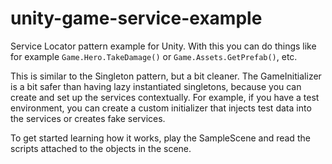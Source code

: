 # unity-game-service-example
Service Locator pattern example for Unity. With this you can do things like for example `Game.Hero.TakeDamage()` or `Game.Assets.GetPrefab()`, etc.

This is similar to the Singleton pattern, but a bit cleaner. The GameInitializer is a bit safer than having lazy instantiated singletons, because you can create and set up the services contextually. For example, if you have a test environment, you can create a custom initializer that injects test data into the services or creates fake services.

To get started learning how it works, play the SampleScene and read the scripts attached to the objects in the scene.

